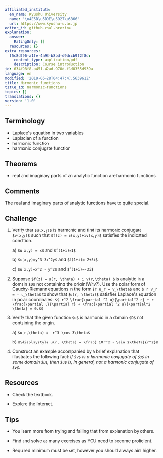 ```yaml
---
affiliated_institute:
  en_name: Kyushu University
  name: "\u4E5D\u5DDE\u5927\u5B66"
  url: https://www.kyushu-u.ac.jp
editor_id: github.cbal-brezina
explanation:
  answer:
    RatingOnly: []
  resources: {}
extra_resources:
  f5c8df96-a1fe-4a93-b8bd-d9dccb9f2f8d:
    content_type: application/pdf
    description: Course introduction
id: 634f98f8-a451-42ad-970d-f3d0355d939a
language: en
modified: '2019-05-28T04:47:47.563961Z'
title: Harmonic functions
title_id: harmonic-functions
topics: []
translations: {}
version: '1.0'
---
```


## Terminology 
- Laplace's equation in two variables
- Laplacian of a function
- harmonic function
- harmonic conjugate function



## Theorems

- real and imaginary parts of an analytic function are harmonic functions


## Comments

The real and imaginary parts of analytic functions have to quite special.





## Challenge

1.  Verify that `$u(x,y)$` is harmonic and find its harmonic conjugate `$v(x,y)$` such that `$f(z) = u(x,y)+iv(x,y)$` satisfies the indicated condition. 

    a) `$u(x,y) = x$` and `$f(1+i)=1$`
    
    b) `$u(x,y)=y^3-3x^2y$` and `$f(1+i)=-2+3i$`
    
    c)  `$u(x,y)=x^2 - y^2$` and  `$f(1+i)=-3i$`
    
2. Suppose `$f(z) = u(r, \theta) + i v(r,\theta) $` is analytic in a domain `$D$` not containing the origin(Why?). Use the polar form of Cauchy-Riemann equations in the form `$r u_r = v_\theta$` and `$ r v_r = - u_\theta$` to show that `$u(r, \theta)$` satisfies Laplace's equation in  polar coordinates: `$$ r^2 \frac{\partial ^2 u}{\partial^2 r} + r \frac{\partial u}{\partial r} + \frac{\partial ^2 u}{\partial^2 \theta} = 0.$$`
    
3. Verify that the given function `$u$` is harmonic in a domain `$D$` not containing the origin.

    a) `$u(r,\theta) =  r^3 \cos 3\theta$`
    
    b) `$\displaystyle u(r, \theta) = \frac{ 10r^2 - \sin 2\theta}{r^2}$` 

4. Construct an example accompanied by a brief explanation that illustrates the following fact: *If `$v$` is a harmonic conjugate of `$u$` in some domain `$D$`, then `$u$` is, in general, not a harmonic conjugate of `$v$`.*
   



## Resources

- Check the textbook.


- Explore the Internet.


## Tips


- You learn more from trying and failing that from  explanation by others.

- Find and solve as many exercises as YOU need to become proficient.

- Required minimum must be set, however you should always aim higher.






